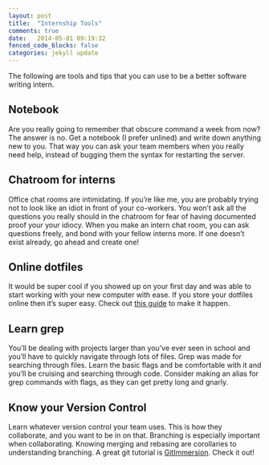 ```yaml
---
layout: post
title:  "Internship Tools"
comments: true
date:   2014-05-01 09:19:32
fenced_code_blocks: false
categories: jekyll update
---
```


The following are tools and tips that you can use to be a better software writing intern.


Notebook
-----------
Are you really going to remember that obscure command a week from now? The answer is no. Get a notebook (I prefer unlined)
and write down anything new to you. That way you can ask your team members when you really need help, instead of bugging
them the syntax for restarting the server.


Chatroom for interns
-----------
Office chat rooms are intimidating. If you’re like me, you are probably trying not to look like an
idiot in front of your co-workers. You won’t ask all the questions you really should in the chatroom for fear
of having documented proof your your idiocy. When you make an intern chat room, you can ask questions freely, and
bond with your fellow interns more. If one doesn’t exist already, go ahead and create one!


Online dotfiles
-----------
It would be super cool if you showed up on your first day and was able to start working with your new computer with ease.
If you store your dotfiles online then it’s super easy. Check out
[this guide](http://blog.smalleycreative.com/tutorials/using-git-and-github-to-manage-your-dotfiles/) to make it happen.


Learn grep
-----------
You’ll be dealing with projects larger than you’ve ever seen in school and you’ll have to quickly navigate
through lots of files. Grep was made for searching through files. Learn the basic flags and be comfortable with it
and you’ll be cruising and searching through code. Consider making an alias for grep commands with flags, as they
can get pretty long and gnarly.


Know your Version Control
-----------
Learn whatever version control your team uses. This is how they collaborate, and you want to be in on that. Branching
is especially important when collaborating. Knowing merging and rebasing are corollaries to understanding branching.
A great git tutorial is [GitImmersion](http://gitimmersion.com/). Check it out!
